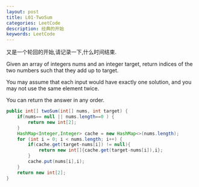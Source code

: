 ```yaml
---
layout: post
title: L01-TwoSum
categories: LeetCode
description: 经典的开始
keywords: LeetCode
---  
```


 又是一个轮回的开始,请记录一下,什么时间结束.

Given an array of integers nums and an integer target, return indices of the two numbers such that they add up to target.   

You may assume that each input would have exactly one solution, and you may not use the same element twice.   

You can return the answer in any order.


~~~java
public int[] twoSum(int[] nums, int target) {
    if(nums== null || nums.length==0 ) {
        return new int[2];
    }
    HashMap<Integer,Integer> cache = new HashMap<>(nums.length);
    for (int i = 0; i < nums.length; i++) {
        if(cache.get(target-nums[i]) != null){
            return new int[]{cache.get(target-nums[i]),i};
        }
        cache.put(nums[i],i);
    }
    return new int[2];
}
~~~